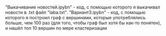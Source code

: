 "Выкачивание новостей.ipybn" - код, с помощью которого я выкачивал новости в .txt файл "laba.txt". "Вариант3.ipybn" - код, с помощью которого я построил граф с вершинами, которые употреблялись больше, чем 100 раз (для того, чтобы граф был хотя бы как-то понятен), и нашёл топ 10 вершин по мере кластеризации
